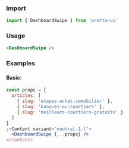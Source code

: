 ### Import

```js static
import { DashboardSwipe } from 'pretto-ui'
```

### Usage

```html
<DashboardSwipe />
```

### Examples

#### Basic:

```jsx
const props = {
  articles: [
    { slug: 'etapes-achat-immobilier' },
    { slug: 'banques-ou-courtiers' },
    { slug: 'meilleurs-courtiers-gratuits' }
  ]
}
;<Content variant="neutral-1-l">
  <DashboardSwipe {...props} />
</Content>
```
